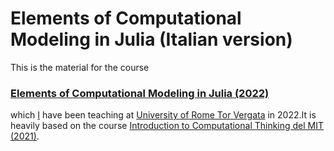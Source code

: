 # Elements of Computational Modeling in Julia (Italian version)

This is the material for the course 

### [Elements of Computational Modeling in Julia (2022)](https://natema.github.io/ECMJ-it/)

which [I](https://www-sop.inria.fr/members/Emanuele.Natale/) have been teaching at [University of Rome Tor Vergata](https://en.wikipedia.org/wiki/University_of_Rome_Tor_Vergata) in 2022.It is heavily based on the course [Introduction to Computational Thinking del MIT (2021)](https://computationalthinking.mit.edu/Spring21/).
